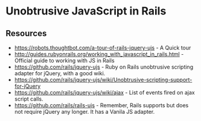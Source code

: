 # Unobtrusive JavaScript in Rails


## Resources
- https://robots.thoughtbot.com/a-tour-of-rails-jquery-ujs - A Quick tour
- http://guides.rubyonrails.org/working_with_javascript_in_rails.html - Official guide to working with JS in Rails
- https://github.com/rails/jquery-ujs - Ruby on Rails unobtrusive scripting adapter for jQuery, with a good wiki.
- https://github.com/rails/jquery-ujs/wiki/Unobtrusive-scripting-support-for-jQuery
- https://github.com/rails/jquery-ujs/wiki/ajax - List of events fired on ajax script calls.
- https://github.com/rails/rails-ujs - Remember, Rails supports but does not require jQuery any longer. It has a Vanila JS adapter.

